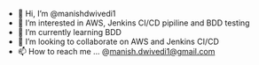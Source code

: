- 👋 Hi, I’m @manishdwivedi1
- 👀 I’m interested in AWS, Jenkins CI/CD pipiline and BDD testing
- 🌱 I’m currently learning BDD
- 💞️ I’m looking to collaborate on AWS and Jenkins CI/CD
- 📫 How to reach me ... @manish.dwivedi1@gmail.com

<!---
manishdwivedi1/manishdwivedi1 is a ✨ special ✨ repository because its `README.md` (this file) appears on your GitHub profile.
You can click the Preview link to take a look at your changes.
--->
